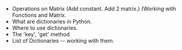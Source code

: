 * Operations on Matrix (Add constant. Add 2 matrix.) (Working with Functions and Matrix.  
* What are dictionaries in Python.
* Where to use dictionaries. 
* The 'key', 'get' method
* List of Dictionaries -- working with them. 
